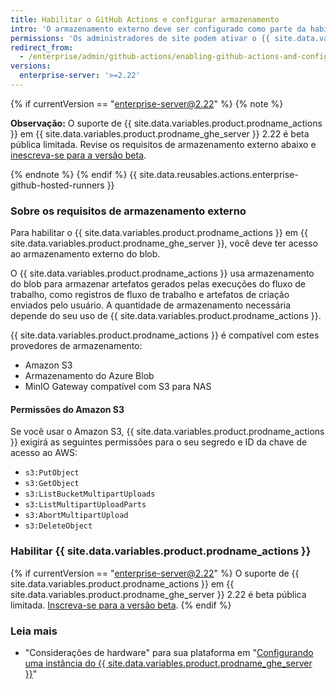 ```yaml
---
title: Habilitar o GitHub Actions e configurar armazenamento
intro: 'O armazenamento externo deve ser configurado como parte da habilitação do {{ site.data.variables.product.prodname_actions }} em {{ site.data.variables.product.prodname_ghe_server }}.'
permissions: 'Os administradores de site podem ativar o {{ site.data.variables.product.prodname_actions }} e definir as configurações empresariais.'
redirect_from:
  - /enterprise/admin/github-actions/enabling-github-actions-and-configuring-storage
versions:
  enterprise-server: '>=2.22'
---
```


{% if currentVersion == "enterprise-server@2.22" %}
{% note %}

**Observação:** O suporte de {{ site.data.variables.product.prodname_actions }} em {{ site.data.variables.product.prodname_ghe_server }} 2.22 é beta pública limitada. Revise os requisitos de armazenamento externo abaixo e [inescreva-se para a versão beta](https://resources.github.com/beta-signup/).

{% endnote %}
{% endif %}
{{ site.data.reusables.actions.enterprise-github-hosted-runners }}

### Sobre os requisitos de armazenamento externo

Para habilitar o {{ site.data.variables.product.prodname_actions }} em {{ site.data.variables.product.prodname_ghe_server }}, você deve ter acesso ao armazenamento externo do blob.

O {{ site.data.variables.product.prodname_actions }} usa armazenamento do blob para armazenar artefatos gerados pelas execuções do fluxo de trabalho, como registros de fluxo de trabalho e artefatos de criação enviados pelo usuário. A quantidade de armazenamento necessária depende do seu uso de {{ site.data.variables.product.prodname_actions }}.

{{ site.data.variables.product.prodname_actions }} é compatível com estes provedores de armazenamento:

* Amazon S3
* Armazenamento do Azure Blob
* MinIO Gateway compatível com S3 para NAS

#### Permissões do Amazon S3

Se você usar o Amazon S3, {{ site.data.variables.product.prodname_actions }} exigirá as seguintes permissões para o seu segredo e ID da chave de acesso ao AWS:

* `s3:PutObject`
* `s3:GetObject`
* `s3:ListBucketMultipartUploads`
* `s3:ListMultipartUploadParts`
* `s3:AbortMultipartUpload`
* `s3:DeleteObject`

### Habilitar {{ site.data.variables.product.prodname_actions }}

{% if currentVersion == "enterprise-server@2.22" %}
O suporte de {{ site.data.variables.product.prodname_actions }} em {{ site.data.variables.product.prodname_ghe_server }} 2.22 é beta pública limitada. [Inscreva-se para a versão beta](https://resources.github.com/beta-signup/).
{% endif %}

### Leia mais

- "Considerações de hardware" para sua plataforma em "[Configurando uma instância do {{ site.data.variables.product.prodname_ghe_server }}](/enterprise/admin/installation/setting-up-a-github-enterprise-server-instance)"
